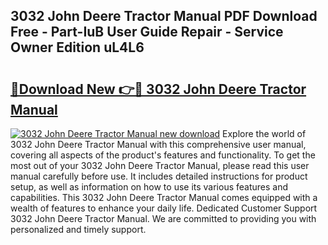 ## 3032 John Deere Tractor Manual PDF Download Free - Part-IuB User Guide Repair - Service Owner Edition uL4L6

# <h2><a href="http://bc6724.oget.top/?id=3032+John+Deere+Tractor+Manual">🔗Download New 👉🔴 3032 John Deere Tractor Manual</a></h2>

[![3032 John Deere Tractor Manual new download](https://i.imgur.com/5g1atiW.png)](http://bc6724.oget.top/?id=3032+John+Deere+Tractor+Manual)
Explore the world of 3032 John Deere Tractor Manual with this comprehensive user manual, covering all aspects of the product's features and functionality. To get the most out of your 3032 John Deere Tractor Manual, please read this user manual carefully before use. It includes detailed instructions for product setup, as well as information on how to use its various features and capabilities. This 3032 John Deere Tractor Manual comes equipped with a wealth of features to enhance your daily life. Dedicated Customer Support 3032 John Deere Tractor Manual. We are committed to providing you with personalized and timely support.
